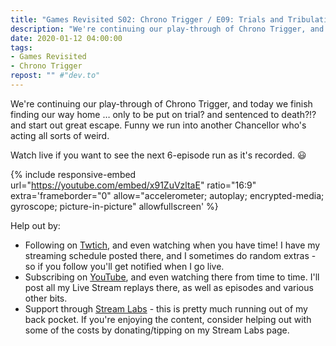 ```yaml
---
title: "Games Revisited S02: Chrono Trigger / E09: Trials and Tribulations"
description: "We're continuing our play-through of Chrono Trigger, and today we finish finding our way home &hellip; only to be put on trial? and sentenced to death?!? and start out great escape. Funny we run into another Chancellor who's acting all sorts of weird."
date: 2020-01-12 04:00:00
tags:
- Games Revisited
- Chrono Trigger
repost: "" #"dev.to"
---
```


We're continuing our play-through of Chrono Trigger, and today we finish finding our way home &hellip; only to be put on trial? and sentenced to death?!? and start out great escape. Funny we run into another Chancellor who's acting all sorts of weird.

Watch live if you want to see the next 6-episode run as it's recorded. :smiley:
<!--more-->

{% include responsive-embed url="https://youtube.com/embed/x91ZuVzltaE" ratio="16:9" extra='frameborder="0" allow="accelerometer; autoplay; encrypted-media; gyroscope; picture-in-picture" allowfullscreen' %}

Help out by:
 * Following on [Twtich](https://twitch.tv/AnonJr_Live), and even watching when you have time! I have my streaming schedule posted there, and I sometimes do random extras - so if you follow you'll get notified when I go live.
 * Subscribing on [YouTube](http://www.youtube.com/channel/UCXafqhKHbkSUIrq0LAuu0tw), and even watching there from time to time. I'll post all my Live Stream replays there, as well as episodes and various other bits.
 * Support through [Stream Labs](https://streamlabs.com/anonjr_live) - this is pretty much running out of my back pocket. If you're enjoying the content, consider helping out with some of the costs by donating/tipping on my Stream Labs page.